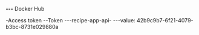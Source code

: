 **---**
Docker Hub

 -Access token
  --Token
  ---recipe-app-api-
  ---value: 42b9c9b7-6f21-4079-b3bc-8731e029880a 
